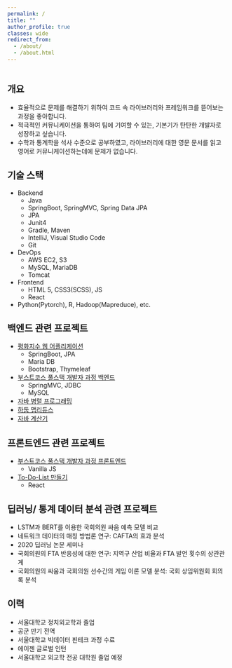```yaml
---
permalink: /
title: ""
author_profile: true
classes: wide
redirect_from: 
  - /about/
  - /about.html
---
```

<a href="https://en.wikipedia.org/wiki/The_Monk_by_the_Sea">
    <img src="{{ site.url }}{{ site.baseurl }}/assets/images/Caspar_900x550.jpg" alt="" > 
    <!-- <p style="text-align: right"> Caspar David Friedrich, 해변의 수도승, 1808-10 </p> -->
</a> 

## 개요
* 효율적으로 문제를 해결하기 위하여 코드 속 라이브러리와 프레임워크를 뜯어보는 과정을 좋아합니다.
* 적극적인 커뮤니케이션을 통하여 팀에 기여할 수 있는, 기본기가 탄탄한 개발자로 성장하고 싶습니다.
* 수학과 통계학을 석사 수준으로 공부하였고, 라이브러리에 대한 영문 문서를 읽고 영어로 커뮤니케이션하는데에 문제가 없습니다.  

## 기술 스택  
* Backend
  * Java
  * SpringBoot, SpringMVC, Spring Data JPA
  * JPA
  * Junit4
  * Gradle, Maven
  * IntelliJ, Visual Studio Code
  * Git
* DevOps
  * AWS EC2, S3
  * MySQL, MariaDB
  * Tomcat
* Frontend
  * HTML 5, CSS3(SCSS), JS
  * React
* Python(Pytorch), R, Hadoop(Mapreduce), etc.

## 백엔드 관련 프로젝트
* [평화지수 웹 어플리케이션 ][peace-github]
  * SpringBoot, JPA
  * Maria DB
  * Bootstrap, Thymeleaf
* [부스트코스 풀스택 개발자 과정 백엔드][back-github]
  * SpringMVC, JDBC
  * MySQL
* [자바 병렬 프로그래밍][concurrency-github]
* [하둡 맵리듀스][hadoop-mapreduce-github]
* [자바 계산기][calculator-github]

## 프론트엔드 관련 프로젝트
* [부스트코스 풀스택 개발자 과정 프론트엔드][front-github]
  * Vanilla JS
* [To-Do-List 만들기][react-github]
  * React

## 딥러닝/ 통계 데이터 분석 관련 프로젝트
* LSTM과 BERT를 이용한 국회의원 싸움 예측 모델 비교
* 네트워크 데이터의 매칭 방법론 연구: CAFTA의 효과 분석
* 2020 딥러닝 논문 세미나
* 국회의원의 FTA 반응성에 대한 연구: 지역구 산업 비율과 FTA 발언 횟수의 상관관계
* 국회의원의 싸움과 국회의원 선수간의 게임 이론 모델 분석: 국회 상임위원회 회의록 분석


## 이력
* 서울대학교 정치외교학과 졸업
* 공군 만기 전역
* 서울대학교 빅데이터 핀테크 과정 수료
* 에이젠 글로벌 인턴
* 서울대학교 외교학 전공 대학원 졸업 예정

[react-github]: https://github.com/HSJung93/-React-ToDoList
[concurrency-github]: https://github.com/HSJung93/-Java-ConcurrencyInPractice
<!-- [resume-page]: {{ site.baseurl }}/blog/development-blog -->
[peace-github]: https://github.com/HSJung93/-Java-WebPeaceIndex
[hadoop-mapreduce-github]: https://github.com/HSJung93/-Java-Backend-HadoopMapreducePractice
[back-github]: https://github.com/HSJung93/-Java-Backend-SpringMVCPractice
[front-github]: https://github.com/HSJung93/frontend_practice
[calculator-github]: https://github.com/HSJung93/Calculator


